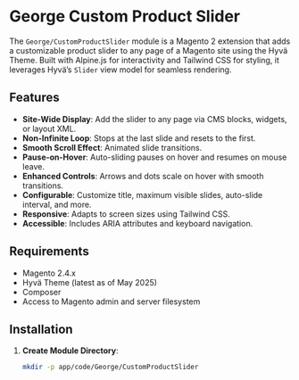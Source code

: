 # George Custom Product Slider

The `George/CustomProductSlider` module is a Magento 2 extension that adds a customizable product slider to any page of a Magento site using the Hyvä Theme. Built with Alpine.js for interactivity and Tailwind CSS for styling, it leverages Hyvä’s `Slider` view model for seamless rendering.

## Features
- **Site-Wide Display**: Add the slider to any page via CMS blocks, widgets, or layout XML.
- **Non-Infinite Loop**: Stops at the last slide and resets to the first.
- **Smooth Scroll Effect**: Animated slide transitions.
- **Pause-on-Hover**: Auto-sliding pauses on hover and resumes on mouse leave.
- **Enhanced Controls**: Arrows and dots scale on hover with smooth transitions.
- **Configurable**: Customize title, maximum visible slides, auto-slide interval, and more.
- **Responsive**: Adapts to screen sizes using Tailwind CSS.
- **Accessible**: Includes ARIA attributes and keyboard navigation.

## Requirements
- Magento 2.4.x
- Hyvä Theme (latest as of May 2025)
- Composer
- Access to Magento admin and server filesystem

## Installation
1. **Create Module Directory**:
   ```bash
   mkdir -p app/code/George/CustomProductSlider
